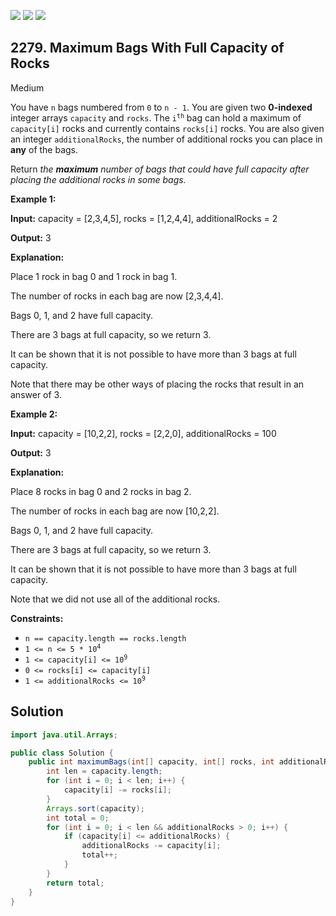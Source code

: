 [![](https://img.shields.io/github/stars/javadev/LeetCode-in-Java?label=Stars&style=flat-square)](https://github.com/javadev/LeetCode-in-Java)
[![](https://img.shields.io/github/forks/javadev/LeetCode-in-Java?label=Fork%20me%20on%20GitHub%20&style=flat-square)](https://github.com/javadev/LeetCode-in-Java/fork)
[![](https://img.shields.io/badge/-LeetCode%20in%20Kotlin-blue?style=flat-square)](https://github.com/javadev/LeetCode-in-Kotlin)

## 2279\. Maximum Bags With Full Capacity of Rocks

Medium

You have `n` bags numbered from `0` to `n - 1`. You are given two **0-indexed** integer arrays `capacity` and `rocks`. The <code>i<sup>th</sup></code> bag can hold a maximum of `capacity[i]` rocks and currently contains `rocks[i]` rocks. You are also given an integer `additionalRocks`, the number of additional rocks you can place in **any** of the bags.

Return _the **maximum** number of bags that could have full capacity after placing the additional rocks in some bags._

**Example 1:**

**Input:** capacity = [2,3,4,5], rocks = [1,2,4,4], additionalRocks = 2

**Output:** 3

**Explanation:**

Place 1 rock in bag 0 and 1 rock in bag 1.

The number of rocks in each bag are now [2,3,4,4].

Bags 0, 1, and 2 have full capacity.

There are 3 bags at full capacity, so we return 3.

It can be shown that it is not possible to have more than 3 bags at full capacity.

Note that there may be other ways of placing the rocks that result in an answer of 3. 

**Example 2:**

**Input:** capacity = [10,2,2], rocks = [2,2,0], additionalRocks = 100

**Output:** 3

**Explanation:**

Place 8 rocks in bag 0 and 2 rocks in bag 2.

The number of rocks in each bag are now [10,2,2].

Bags 0, 1, and 2 have full capacity.

There are 3 bags at full capacity, so we return 3.

It can be shown that it is not possible to have more than 3 bags at full capacity.

Note that we did not use all of the additional rocks. 

**Constraints:**

*   `n == capacity.length == rocks.length`
*   <code>1 <= n <= 5 * 10<sup>4</sup></code>
*   <code>1 <= capacity[i] <= 10<sup>9</sup></code>
*   `0 <= rocks[i] <= capacity[i]`
*   <code>1 <= additionalRocks <= 10<sup>9</sup></code>

## Solution

```java
import java.util.Arrays;

public class Solution {
    public int maximumBags(int[] capacity, int[] rocks, int additionalRocks) {
        int len = capacity.length;
        for (int i = 0; i < len; i++) {
            capacity[i] -= rocks[i];
        }
        Arrays.sort(capacity);
        int total = 0;
        for (int i = 0; i < len && additionalRocks > 0; i++) {
            if (capacity[i] <= additionalRocks) {
                additionalRocks -= capacity[i];
                total++;
            }
        }
        return total;
    }
}
```